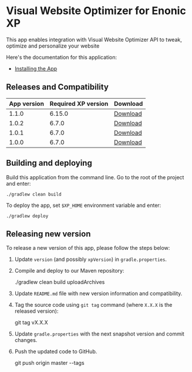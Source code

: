 # Visual Website Optimizer for Enonic XP

This app enables integration with Visual Website Optimizer API to tweak, optimize and personalize your website

Here's the documentation for this application:

* [Installing the App](docs/installing.md)


## Releases and Compatibility

| App version | Required XP version | Download |
| ----------- | ------------------- | -------- |
| 1.1.0 | 6.15.0 | [Download](http://repo.enonic.com/public/com/enonic/app/vwo/1.1.0/vwo-1.1.0.jar) |
| 1.0.2 | 6.7.0 | [Download](http://repo.enonic.com/public/com/enonic/app/vwo/1.0.2/vwo-1.0.2.jar) |
| 1.0.1 | 6.7.0 | [Download](http://repo.enonic.com/public/com/enonic/app/vwo/1.0.1/vwo-1.0.1.jar) |
| 1.0.0 | 6.7.0 | [Download](http://repo.enonic.com/public/com/enonic/app/vwo/1.0.0/vwo-1.0.0.jar) |


## Building and deploying

Build this application from the command line. Go to the root of the project and enter:

    ./gradlew clean build

To deploy the app, set `$XP_HOME` environment variable and enter:

    ./gradlew deploy


## Releasing new version

To release a new version of this app, please follow the steps below:

1. Update `version` (and possibly `xpVersion`) in  `gradle.properties`.

2. Compile and deploy to our Maven repository:

    ./gradlew clean build uploadArchives

3. Update `README.md` file with new version information and compatibility.

4. Tag the source code using `git tag` command (where `X.X.X` is the released version):

    git tag vX.X.X

5. Update `gradle.properties` with the next snapshot version and commit changes.

6. Push the updated code to GitHub.

    git push origin master --tags
